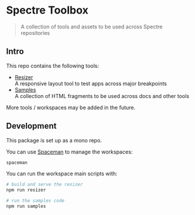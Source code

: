 # Spectre Toolbox

> A collection of tools and assets to be used across Spectre repositories

## Intro

This repo contains the following tools:

- [Resizer](resizer)
  <br>A responsive layout tool to test apps across major breakpoints
- [Samples](samples)
  <br>A collection of HTML fragments to be used across docs and other tools

More tools / workspaces may be added in the future.

## Development

This package is set up as a mono repo.

You can use [Spaceman](https://github.com/davestewart/spaceman) to manage the workspaces:

```bash
spaceman
```

You can run the workspace main scripts with:

```bash
# build and serve the resizer
npm run resizer

# run the samples code
npm run samples
```
